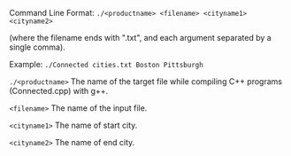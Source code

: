 Command Line Format:
```./<productname> <filename> <cityname1> <cityname2>```

(where the filename ends with ".txt", and each argument separated by a single comma).

Example: 
```./Connected cities.txt Boston Pittsburgh```

```./<productname>```
  The name of the target file while compiling C++ programs (Connected.cpp) with g++.

```<filename>```
  The name of the input file.

```<cityname1>``` 
  The name of start city.
  
```<cityname2>```
  The name of end city.

